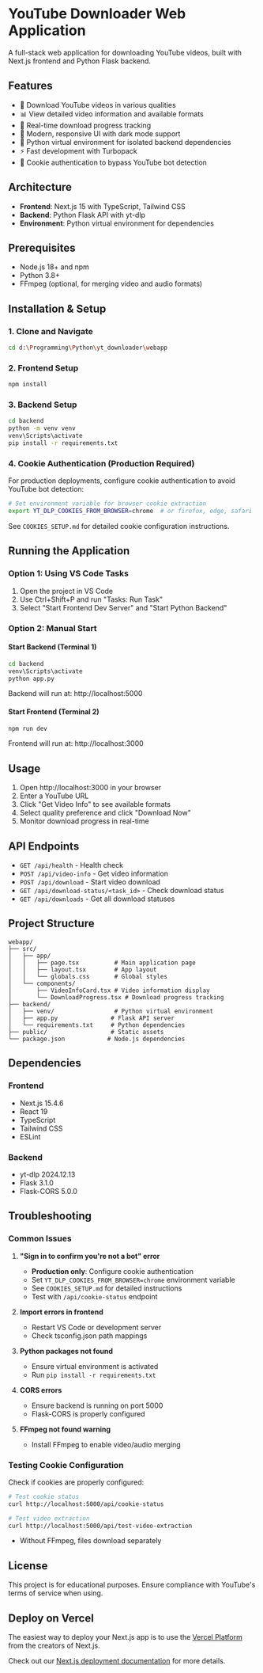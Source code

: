 # YouTube Downloader Web Application

A full-stack web application for downloading YouTube videos, built with Next.js frontend and Python Flask backend.

## Features

- 🎥 Download YouTube videos in various qualities
- 📊 View detailed video information and available formats
- 🔄 Real-time download progress tracking
- 🎨 Modern, responsive UI with dark mode support
- 🐍 Python virtual environment for isolated backend dependencies
- ⚡ Fast development with Turbopack
- 🍪 Cookie authentication to bypass YouTube bot detection

## Architecture

- **Frontend**: Next.js 15 with TypeScript, Tailwind CSS
- **Backend**: Python Flask API with yt-dlp
- **Environment**: Python virtual environment for dependencies

## Prerequisites

- Node.js 18+ and npm
- Python 3.8+
- FFmpeg (optional, for merging video and audio formats)

## Installation & Setup

### 1. Clone and Navigate

```bash
cd d:\Programming\Python\yt_downloader\webapp
```

### 2. Frontend Setup

```bash
npm install
```

### 3. Backend Setup

```bash
cd backend
python -m venv venv
venv\Scripts\activate
pip install -r requirements.txt
```

### 4. Cookie Authentication (Production Required)

For production deployments, configure cookie authentication to avoid YouTube bot detection:

```bash
# Set environment variable for browser cookie extraction
export YT_DLP_COOKIES_FROM_BROWSER=chrome  # or firefox, edge, safari
```

See `COOKIES_SETUP.md` for detailed cookie configuration instructions.

## Running the Application

### Option 1: Using VS Code Tasks

1. Open the project in VS Code
2. Use Ctrl+Shift+P and run "Tasks: Run Task"
3. Select "Start Frontend Dev Server" and "Start Python Backend"

### Option 2: Manual Start

#### Start Backend (Terminal 1)

```bash
cd backend
venv\Scripts\activate
python app.py
```

Backend will run at: http://localhost:5000

#### Start Frontend (Terminal 2)

```bash
npm run dev
```

Frontend will run at: http://localhost:3000

## Usage

1. Open http://localhost:3000 in your browser
2. Enter a YouTube URL
3. Click "Get Video Info" to see available formats
4. Select quality preference and click "Download Now"
5. Monitor download progress in real-time

## API Endpoints

- `GET /api/health` - Health check
- `POST /api/video-info` - Get video information
- `POST /api/download` - Start video download
- `GET /api/download-status/<task_id>` - Check download status
- `GET /api/downloads` - Get all download statuses

## Project Structure

```
webapp/
├── src/
│   ├── app/
│   │   ├── page.tsx          # Main application page
│   │   ├── layout.tsx        # App layout
│   │   └── globals.css       # Global styles
│   └── components/
│       ├── VideoInfoCard.tsx # Video information display
│       └── DownloadProgress.tsx # Download progress tracking
├── backend/
│   ├── venv/                 # Python virtual environment
│   ├── app.py               # Flask API server
│   └── requirements.txt     # Python dependencies
├── public/                  # Static assets
└── package.json            # Node.js dependencies
```

## Dependencies

### Frontend

- Next.js 15.4.6
- React 19
- TypeScript
- Tailwind CSS
- ESLint

### Backend

- yt-dlp 2024.12.13
- Flask 3.1.0
- Flask-CORS 5.0.0

## Troubleshooting

### Common Issues

1. **"Sign in to confirm you're not a bot" error**

   - **Production only**: Configure cookie authentication
   - Set `YT_DLP_COOKIES_FROM_BROWSER=chrome` environment variable
   - See `COOKIES_SETUP.md` for detailed instructions
   - Test with `/api/cookie-status` endpoint

2. **Import errors in frontend**

   - Restart VS Code or development server
   - Check tsconfig.json path mappings

3. **Python packages not found**

   - Ensure virtual environment is activated
   - Run `pip install -r requirements.txt`

4. **CORS errors**

   - Ensure backend is running on port 5000
   - Flask-CORS is properly configured

5. **FFmpeg not found warning**
   - Install FFmpeg to enable video/audio merging

### Testing Cookie Configuration

Check if cookies are properly configured:

```bash
# Test cookie status
curl http://localhost:5000/api/cookie-status

# Test video extraction
curl http://localhost:5000/api/test-video-extraction
```

- Without FFmpeg, files download separately

## License

This project is for educational purposes. Ensure compliance with YouTube's terms of service when using.

## Deploy on Vercel

The easiest way to deploy your Next.js app is to use the [Vercel Platform](https://vercel.com/new?utm_medium=default-template&filter=next.js&utm_source=create-next-app&utm_campaign=create-next-app-readme) from the creators of Next.js.

Check out our [Next.js deployment documentation](https://nextjs.org/docs/app/building-your-application/deploying) for more details.
